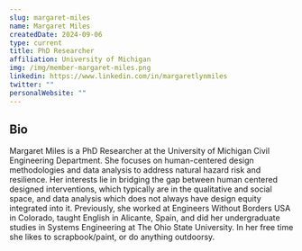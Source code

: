 ```yaml
---
slug: margaret-miles
name: Margaret Miles
createdDate: 2024-09-06
type: current
title: PhD Researcher
affiliation: University of Michigan
img: /img/member-margaret-miles.png
linkedin: https://www.linkedin.com/in/margaretlynmiles
twitter: ""
personalWebsite: ""
---
```


## Bio
Margaret Miles is a PhD Researcher at the University of Michigan Civil Engineering Department. She focuses on human-centered design methodologies and data analysis to address natural hazard risk and resilience. Her interests lie in bridging the gap between human centered designed interventions, which typically are in the qualitative and social space, and data analysis which does not always have design equity integrated into it. Previously, she worked at Engineers Without Borders USA in Colorado, taught English in Alicante, Spain, and did her undergraduate studies in Systems Engineering at The Ohio State University. In her free time she likes to scrapbook/paint, or do anything outdoorsy.